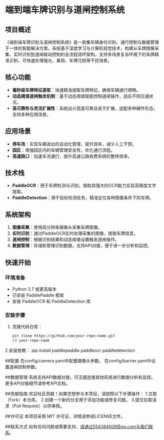 # 端到端车牌识别与道闸控制系统

## 项目概述
《端到端车牌识别与道闸控制系统》是一款集车辆身份识别、通行控制与数据管理于一体的智能解决方案。系统基于深度学习与计算机视觉技术，构建从车牌图像采集、实时识别到道闸联动控制的全流程闭环架构，支持多场景复杂环境下的车牌精准识别，可快速处理强光、暴雨、车牌污损等干扰场景。

## 核心功能
- **毫秒级车牌特征提取**：快速精准提取车牌特征，确保车辆通行顺畅。
- **动态阈值道闸触发机制**：基于动态阈值智能控制道闸操作，适应不同交通状况。
- **高可靠性与灵活扩展性**：系统设计高度可靠且易于扩展，适配多种硬件形态，支持多种应用场景。

## 应用场景
- **停车场**：实现车辆进出的自动化管理，提升效率，减少人工干预。
- **园区**：增强园区内的车辆管理安全性，优化通行流程。
- **高速路口**：加速车流通行，提升高速公路收费系统的整体效率。

## 技术栈
- **PaddleOCR**：用于车牌检测与识别，借助其强大的OCR能力实现高精度文字提取。
- **PaddleDetection**：用于目标检测任务，精准定位各种图像条件下的车牌。

## 系统架构
1. **图像采集**：使用高分辨率摄像头采集车牌图像。
2. **实时识别**：通过PaddleOCR实时处理采集的图像，提取车牌信息。
3. **道闸控制**：根据识别结果和动态阈值设置触发道闸操作。
4. **数据管理**：存储和管理识别数据，支持API对接，便于进一步分析和监控。

## 快速开始
### 环境准备
- Python 3.7 或更高版本
- 已安装 PaddlePaddle 框架
- 安装 PaddleOCR 和 PaddleDetection 库

### 安装步骤
1. 克隆代码仓库：
   ```bash
   git clone https://github.com/your-repo-name.git
   cd your-repo-name
2.安装依赖：
pip install paddlepaddle paddleocr paddledetection

##配置
在config/camera.yaml中配置摄像头参数。
在config/barrier.yaml中设置道闸控制参数。

##数据管理
系统支持API数据对接，可无缝连接其他系统进行数据分析和监控。更多API对接细节请参考API文档。

##贡献指南
欢迎社区贡献！如果您想参与本项目，请按照以下步骤操作：
1.叉取（Fork）本仓库。
2.创建一个新的分支用于添加功能或修复问题。
3.提交拉取请求（Pull Request）以供审核。

##许可证
本项目采用 MIT 许可证，详情请参阅LICENSE文件。

##联系方式
如有任何问题或需要支持，请通过554384509@qq.com与我们联系。
